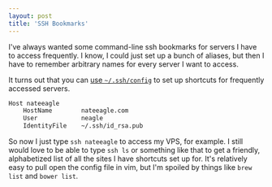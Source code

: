 ```yaml
---
layout: post
title: 'SSH Bookmarks'
---
```


I've always wanted some command-line ssh bookmarks for servers I have to access frequently. I know, I could just set up a bunch of aliases, but then I have to remember arbitrary names for every server I want to access.

It turns out that you can [use `~/.ssh/config`](http://kb.mediatemple.net/questions/1625/Using+an+SSH+Config+File) to set up shortcuts for frequently accessed servers.

```bash
Host nateeagle
    HostName        nateeagle.com
    User            neagle
    IdentityFile    ~/.ssh/id_rsa.pub
```

So now I just type `ssh nateeagle` to access my VPS, for example. I still would love to be able to type `ssh ls` or something like that to get a friendly, alphabetized list of all the sites I have shortcuts set up for. It's relatively easy to pull open the config file in vim, but I'm spoiled by things like `brew list` and `bower list`.

